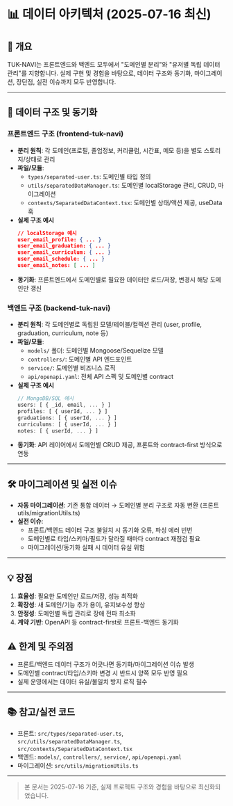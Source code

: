 # 📊 데이터 아키텍처 (2025-07-16 최신)

## 🎯 개요
TUK-NAVI는 프론트엔드와 백엔드 모두에서 "도메인별 분리"와 "유저별 독립 데이터 관리"를 지향합니다. 실제 구현 및 경험을 바탕으로, 데이터 구조와 동기화, 마이그레이션, 장단점, 실전 이슈까지 모두 반영합니다.

---

## 🔄 데이터 구조 및 동기화

### 프론트엔드 구조 (frontend-tuk-navi)
- **분리 원칙**: 각 도메인(프로필, 졸업정보, 커리큘럼, 시간표, 메모 등)을 별도 스토리지/상태로 관리
- **파일/모듈**:
  - `types/separated-user.ts`: 도메인별 타입 정의
  - `utils/separatedDataManager.ts`: 도메인별 localStorage 관리, CRUD, 마이그레이션
  - `contexts/SeparatedDataContext.tsx`: 도메인별 상태/액션 제공, useData 훅
- **실제 구조 예시**
  ```json
  // localStorage 예시
  user_email_profile: { ... }
  user_email_graduation: { ... }
  user_email_curriculum: { ... }
  user_email_schedule: { ... }
  user_email_notes: [ ... ]
  ```
- **동기화**: 프론트엔드에서 도메인별로 필요한 데이터만 로드/저장, 변경시 해당 도메인만 갱신

### 백엔드 구조 (backend-tuk-navi)
- **분리 원칙**: 각 도메인별로 독립된 모델/테이블/컬렉션 관리 (user, profile, graduation, curriculum, note 등)
- **파일/모듈**:
  - `models/` 폴더: 도메인별 Mongoose/Sequelize 모델
  - `controllers/`: 도메인별 API 엔드포인트
  - `service/`: 도메인별 비즈니스 로직
  - `api/openapi.yaml`: 전체 API 스펙 및 도메인별 contract
- **실제 구조 예시**
  ```js
  // MongoDB/SQL 예시
  users: [ { _id, email, ... } ]
  profiles: [ { userId, ... } ]
  graduations: [ { userId, ... } ]
  curriculums: [ { userId, ... } ]
  notes: [ { userId, ... } ]
  ```
- **동기화**: API 레이어에서 도메인별 CRUD 제공, 프론트와 contract-first 방식으로 연동

---

## 🛠️ 마이그레이션 및 실전 이슈
- **자동 마이그레이션**: 기존 통합 데이터 → 도메인별 분리 구조로 자동 변환 (프론트 utils/migrationUtils.ts)
- **실전 이슈**:
  - 프론트/백엔드 데이터 구조 불일치 시 동기화 오류, 파싱 에러 빈번
  - 도메인별로 타입/스키마/필드가 달라질 때마다 contract 재점검 필요
  - 마이그레이션/동기화 실패 시 데이터 유실 위험

---

## 💡 장점
1. **효율성**: 필요한 도메인만 로드/저장, 성능 최적화
2. **확장성**: 새 도메인/기능 추가 용이, 유지보수성 향상
3. **안정성**: 도메인별 독립 관리로 장애 전파 최소화
4. **계약 기반**: OpenAPI 등 contract-first로 프론트-백엔드 동기화

## ⚠️ 한계 및 주의점
- 프론트/백엔드 데이터 구조가 어긋나면 동기화/마이그레이션 이슈 발생
- 도메인별 contract/타입/스키마 변경 시 반드시 양쪽 모두 반영 필요
- 실제 운영에서는 데이터 유실/불일치 방지 로직 필수

---

## 📚 참고/실전 코드
- 프론트: `src/types/separated-user.ts`, `src/utils/separatedDataManager.ts`, `src/contexts/SeparatedDataContext.tsx`
- 백엔드: `models/`, `controllers/`, `service/`, `api/openapi.yaml`
- 마이그레이션: `src/utils/migrationUtils.ts`

---

> 본 문서는 2025-07-16 기준, 실제 프로젝트 구조와 경험을 바탕으로 최신화되었습니다. 